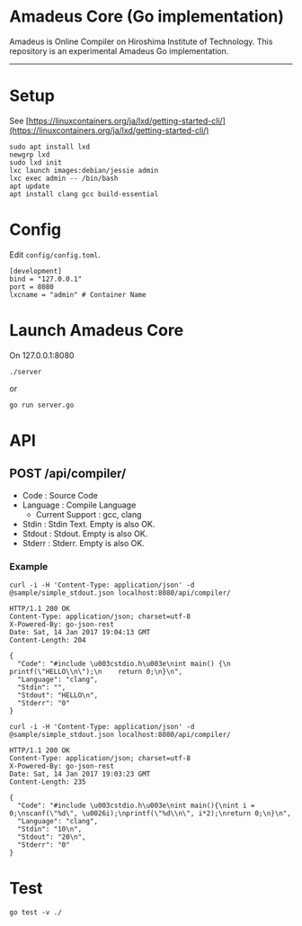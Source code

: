 # Amadeus Core (Go implementation)

Amadeus is Online Compiler on Hiroshima Institute of Technology.
This repository is an experimental Amadeus Go implementation.

---

# Setup

See [https://linuxcontainers.org/ja/lxd/getting-started-cli/](https://linuxcontainers.org/ja/lxd/getting-started-cli/)

```
sudo apt install lxd
newgrp lxd
sudo lxd init
lxc launch images:debian/jessie admin
lxc exec admin -- /bin/bash
apt update
apt install clang gcc build-essential
```

# Config

Edit `config/config.toml`.

```
[development]
bind = "127.0.0.1"
port = 8080
lxcname = "admin" # Container Name
```

# Launch Amadeus Core

On 127.0.0.1:8080
```
./server
```
or
```
go run server.go
```

# API

## POST /api/compiler/ 

- Code : Source Code
- Language : Compile Language
    - Current Support : gcc, clang
- Stdin : Stdin Text. Empty is also OK.
- Stdout : Stdout. Empty is also OK.
- Stderr : Stderr. Empty is also OK.

### Example

```
curl -i -H 'Content-Type: application/json' -d @sample/simple_stdout.json localhost:8080/api/compiler/

HTTP/1.1 200 OK
Content-Type: application/json; charset=utf-8
X-Powered-By: go-json-rest
Date: Sat, 14 Jan 2017 19:04:13 GMT
Content-Length: 204

{
  "Code": "#include \u003cstdio.h\u003e\nint main() {\n    printf(\"HELLO\\n\");\n    return 0;\n}\n",
  "Language": "clang",
  "Stdin": "",
  "Stdout": "HELLO\n",
  "Stderr": "0"
}
```

```
curl -i -H 'Content-Type: application/json' -d @sample/simple_stdout.json localhost:8080/api/compiler/

HTTP/1.1 200 OK
Content-Type: application/json; charset=utf-8
X-Powered-By: go-json-rest
Date: Sat, 14 Jan 2017 19:03:23 GMT
Content-Length: 235

{
  "Code": "#include \u003cstdio.h\u003e\nint main(){\nint i = 0;\nscanf(\"%d\", \u0026i);\nprintf(\"%d\\n\", i*2);\nreturn 0;\n}\n",
  "Language": "clang",
  "Stdin": "10\n",
  "Stdout": "20\n",
  "Stderr": "0"
}
```

# Test

```
go test -v ./
```
